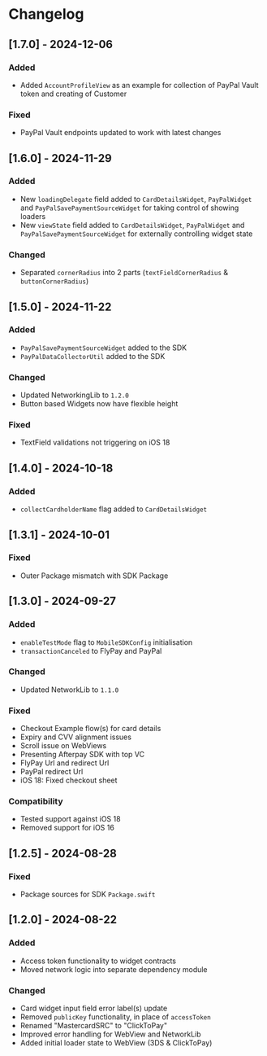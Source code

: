 # Changelog

## [1.7.0] - 2024-12-06

### Added

- Added `AccountProfileView` as an example for collection of PayPal Vault token and creating of Customer

### Fixed

- PayPal Vault endpoints updated to work with latest changes

## [1.6.0] - 2024-11-29

### Added

- New `loadingDelegate` field added to `CardDetailsWidget`, `PayPalWidget` and `PayPalSavePaymentSourceWidget` for taking control of showing loaders
- New `viewState` field added to `CardDetailsWidget`, `PayPalWidget` and `PayPalSavePaymentSourceWidget` for externally controlling widget state

### Changed

- Separated `cornerRadius` into 2 parts (`textFieldCornerRadius` & `buttonCornerRadius`)

## [1.5.0] - 2024-11-22

### Added

- `PayPalSavePaymentSourceWidget` added to the SDK
- `PayPalDataCollectorUtil` added to the SDK

### Changed

- Updated NetworkingLib to `1.2.0`
- Button based Widgets now have flexible height

### Fixed

 - TextField validations not triggering on iOS 18

## [1.4.0] - 2024-10-18

### Added

- `collectCardholderName` flag added to `CardDetailsWidget`

## [1.3.1] - 2024-10-01

### Fixed

 - Outer Package mismatch with SDK Package

## [1.3.0] - 2024-09-27

### Added

- `enableTestMode` flag to `MobileSDKConfig` initialisation 
- `transactionCanceled` to FlyPay and PayPal

### Changed

- Updated NetworkLib to `1.1.0`

### Fixed

- Checkout Example flow(s) for card details
- Expiry and CVV alignment issues
- Scroll issue on WebViews
- Presenting Afterpay SDK with top VC
- FlyPay Url and redirect Url
- PayPal redirect Url
- iOS 18: Fixed checkout sheet

### Compatibility
- Tested support against iOS 18
- Removed support for iOS 16

## [1.2.5] - 2024-08-28

### Fixed

- Package sources for SDK `Package.swift`

## [1.2.0] - 2024-08-22

### Added

- Access token functionality to widget contracts
- Moved network logic into separate dependency module

### Changed

- Card widget input field error label(s) update
- Removed `publicKey` functionality, in place of `accessToken`
- Renamed "MastercardSRC" to "ClickToPay"
- Improved error handling for WebView and NetworkLib
- Added initial loader state to WebView (3DS & ClickToPay)

